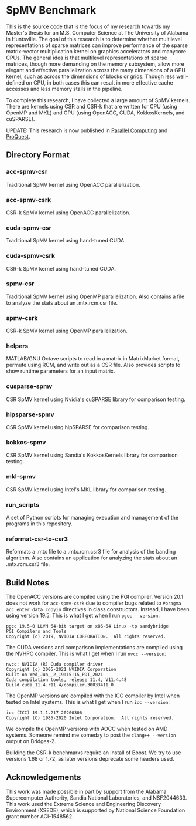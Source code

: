 # SpMV Benchmark
This is the source code that is the focus of my research towards my Master's thesis for an M.S. Computer Science at The University of Alabama in Huntsville.
The goal of this research is to determine whether multilevel representations of sparse matrices can improve performance of the sparse matrix-vector multiplication kernel on graphics accelerators and manycore CPUs.
The general idea is that multilevel representations of sparse matrices, though more demanding on the memory subsystem, allow more elegant and effective parallelization across the many dimensions of a GPU kernel, such as across the dimensions of blocks or grids.
Though less well-defined on CPU, in both cases this can result in more effective cache accesses and less memory stalls in the pipeline.

To complete this research, I have collected a large amount of SpMV kernels.
There are kernels using CSR and CSR-k that are written for CPU (using OpenMP and MKL) and GPU (using OpenACC, CUDA, KokkosKernels, and cuSPARSE).

UPDATE: This research is now published in [Parallel Computing](https://www.sciencedirect.com/science/article/pii/S0167819123000030) and [ProQuest](https://www.proquest.com/docview/2741089208/933BA884F54D49DCPQ).

## Directory Format
### acc-spmv-csr
Traditional SpMV kernel using OpenACC parallelization.

### acc-spmv-csrk
CSR-k SpMV kernel using OpenACC parallelization.

### cuda-spmv-csr
Traditional SpMV kernel using hand-tuned CUDA.

### cuda-spmv-csrk
CSR-k SpMV kernel using hand-tuned CUDA.

### spmv-csr
Traditional SpMV kernel using OpenMP parallelization.
Also contains a file to analyze the stats about an .mtx.rcm.csr file.

### spmv-csrk
CSR-k SpMV kernel using OpenMP parallelization.

### helpers
MATLAB/GNU Octave scripts to read in a matrix in MatrixMarket format, permute using RCM, and write out as a CSR file.
Also provides scripts to show runtime parameters for an input matrix.

### cusparse-spmv
CSR SpMV kernel using Nvidia's cuSPARSE library for comparison testing.

### hipsparse-spmv
CSR SpMV kernel using hipSPARSE for comparison testing.

### kokkos-spmv
CSR SpMV kernel using Sandia's KokkosKernels library for comparison testing.

### mkl-spmv
CSR SpMV kernel using Intel's MKL library for comparison testing.

### run_scripts
A set of Python scripts for managing execution and management of the programs in this repository.

### reformat-csr-to-csr3
Reformats a .mtx file to a .mtx.rcm.csr3 file for analysis of the banding algorithm.
Also contains an application for analyzing the stats about an .mtx.rcm.csr3 file.

## Build Notes
The OpenACC versions are compiled using the PGI compiler.
Version 20.1 does not work for `acc-spmv-csrk` due to compiler bugs related to `#pragma acc enter data copyin` directives in class constructors.
Instead, I have been using version 19.5.
This is what I get when I run `pgcc --version`:
```
pgcc 19.5-0 LLVM 64-bit target on x86-64 Linux -tp sandybridge 
PGI Compilers and Tools
Copyright (c) 2019, NVIDIA CORPORATION.  All rights reserved.
```

The CUDA versions and comparison implementations are compiled using the NVHPC compiler.
This is what I get when I run `nvcc --version`:
```
nvcc: NVIDIA (R) Cuda compiler driver
Copyright (c) 2005-2021 NVIDIA Corporation
Built on Wed_Jun__2_19:15:15_PDT_2021
Cuda compilation tools, release 11.4, V11.4.48
Build cuda_11.4.r11.4/compiler.30033411_0
```

The OpenMP versions are compiled with the ICC compiler by Intel when tested on Intel systems.
This is what I get when I run `icc --version`:
```
icc (ICC) 19.1.1.217 20200306
Copyright (C) 1985-2020 Intel Corporation.  All rights reserved.
```

We compile the OpenMP versions with AOCC when tested on AMD systems.
Someone remind me someday to post the `clang++ --version` output on Bridges-2.

Building the CSR-k benchmarks require an install of Boost.
We try to use versions 1.68 or 1.72, as later versions deprecate some headers used.

## Acknowledgements
This work was made possible in part by support from the Alabama Supercomputer Authority, Sandia National Laboratories, and NSF2044633. This work used the Extreme Science and Engineering Discovery Environment (XSEDE), which is supported by National Science Foundation grant number ACI-1548562.
